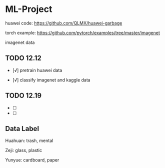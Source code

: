 # ML-Project

huawei code: https://github.com/QLMX/huawei-garbage

torch example: https://github.com/pytorch/examples/tree/master/imagenet

imagenet data

## TODO 12.12

- [√] pretrain huawei data

- [√] classify imagenet and kaggle data

## TODO 12.19

- [ ]

- [ ]

## Data Label

Huahuan: trash, mental

Zeji: glass, plastic

Yunyue: cardboard, paper


